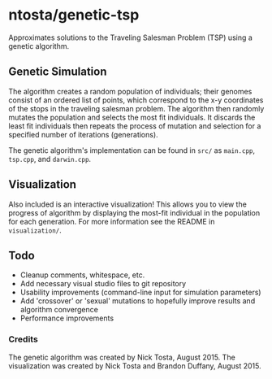 # ntosta/genetic-tsp

Approximates solutions to the Traveling Salesman Problem (TSP) using a genetic algorithm.

## Genetic Simulation

The algorithm creates a random population of individuals; their genomes consist of an ordered list of points, which correspond to the x-y coordinates of the stops in the traveling salesman problem. The algorithm then randomly mutates the population and selects the most fit individuals. It discards the least fit individuals then repeats the process of mutation and selection for a specified number of iterations (generations).

The genetic algorithm's implementation can be found in ``src/`` as ``main.cpp``, ``tsp.cpp``, and ``darwin.cpp``.

## Visualization

Also included is an interactive visualization! This allows you to view the progress of algorithm by displaying the most-fit individual in the population for each generation. For more information see the README in ``visualization/``.

## Todo

- Cleanup comments, whitespace, etc.
- Add necessary visual studio files to git repository
- Usability improvements (command-line input for simulation parameters)
- Add 'crossover' or 'sexual' mutations to hopefully improve results and algorithm convergence
- Performance improvements

### Credits

The genetic algorithm was created by Nick Tosta, August 2015.
The visualization was created by Nick Tosta and Brandon Duffany, August 2015.
